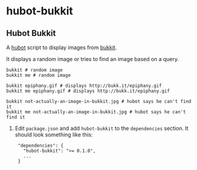 # hubot-bukkit

## Hubot Bukkit

A [hubot](https://github.com/github/hubot) script to display images from
[bukkit](http://bukk.it).

It displays a random image or tries to find an image based on a query.

    bukkit # random image
    bukkit me # random image

    bukkit epiphany.gif # displays http://bukk.it/epiphany.gif
    bukkit me epiphany.gif # displays http://bukk.it/epiphany.gif

    bukkit not-actually-an-image-in-bukkit.jpg # hubot says he can't find it
    bukkit me not-actually-an-image-in-bukkit.jpg # hubot says he can't find it

1. Edit `package.json` and add `hubot-bukkit` to the `dependencies` section. It should look something like this:

        "dependencies": {
          "hubot-bukkit": ">= 0.1.0",
          ...
        }
